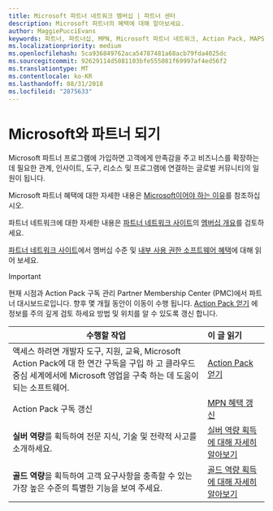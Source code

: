```yaml
---
title: Microsoft 파트너 네트워크 멤버십 | 파트너 센터
description: Microsoft 파트너의 혜택에 대해 알아보세요.
author: MaggiePucciEvans
keywords: 파트너, 파트너십, MPN, Microsoft 파트너 네트워크, Action Pack, MAPS, Action Pack 구독, 혜택, MPN 혜택, 멤버십, 실버, 골드, 역량
ms.localizationpriority: medium
ms.openlocfilehash: 5ca936849762aca54787481a68acb79fda4025dc
ms.sourcegitcommit: 92629114d5081103bfe555081f69997af4ed56f2
ms.translationtype: MT
ms.contentlocale: ko-KR
ms.lasthandoff: 08/31/2018
ms.locfileid: "2875633"
---
```

# <a name="partner-with-microsoft"></a>Microsoft와 파트너 되기

Microsoft 파트너 프로그램에 가입하면 고객에게 만족감을 주고 비즈니스를 확장하는 데 필요한 관계, 인사이트, 도구, 리소스 및 프로그램에 연결하는 글로벌 커뮤니티의 일원이 됩니다. 

Microsoft 파트너 혜택에 대한 자세한 내용은 [Microsoft이어야 하는 이유](https://partner.microsoft.com/business-opportunities/why-microsoft)를 참조하십시오. 

파트너 네트워크에 대한 자세한 내용은 [파트너 네트워크 사이트](https://partner.microsoft.com)의 [멤버십 개요](https://partner.microsoft.com/membership)를 검토하세요. 

 [파트너 네트워크 사이트](https://partner.microsoft.com)에서 멤버십 수준 및 [내부 사용 권한 소프트웨어 혜택](https://partner.microsoft.com/membership/internal-use-software)에 대해 읽어 보세요. 

>[!IMPORTANT]
>현재 시점과 Action Pack 구독 관리 Partner Membership Center (PMC)에서 파트너 대시보드로입니다. 향후 몇 개월 동안이 이동이 수행 됩니다. [Action Pack 얻기](mpn-get-action-pack.md) 에 정보를 주의 깊게 검토 하세요 방법 및 위치를 알 수 있도록 갱신 합니다.  

|**수행할 작업**   |**이 글 읽기**   |
|-----------------|:---------------------------|
|액세스 하려면 개발자 도구, 지원, 교육, Microsoft Action Pack에 대 한 연간 구독을 구입 하 고 클라우드 중심 세계에서에 Microsoft 영업을 구축 하는 데 도움이 되는 소프트웨어. | [Action Pack 얻기](mpn-get-action-pack.md)|
|Action Pack 구독 갱신   |[MPN 혜택 갱신](renew-mpn-offers.md)|
|**실버 역량**를 획득하여 전문 지식, 기술 및 전략적 사고를 소개하세요.|[실버 역량 획득에 대해 자세히 알아보기](https://partner.microsoft.com/membership/competencies)|
|**골드 역량**을 획득하여 고객 요구사항을 충족할 수 있는 가장 높은 수준의 특별한 기능을 보여 주세요. |[골드 역량 획득에 대해 자세히 알아보기](https://partner.microsoft.com/membership/competencies)|




